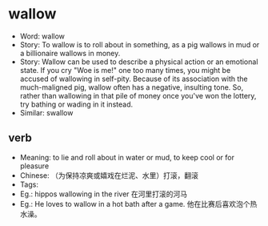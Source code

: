 # wallow

- Word: wallow
- Story: To wallow is to roll about in something, as a pig wallows in mud or a billionaire wallows in money.
- Story: Wallow can be used to describe a physical action or an emotional state. If you cry "Woe is me!" one too many times, you might be accused of wallowing in self-pity. Because of its association with the much-maligned pig, wallow often has a negative, insulting tone. So, rather than wallowing in that pile of money once you've won the lottery, try bathing or wading in it instead.
- Similar: swallow

## verb

- Meaning: to lie and roll about in water or mud, to keep cool or for pleasure
- Chinese: （为保持凉爽或嬉戏在烂泥、水里）打滚，翻滚
- Tags: 
- Eg.: hippos wallowing in the river 在河里打滚的河马
- Eg.: He loves to wallow in a hot bath after a game. 他在比赛后喜欢泡个热水澡。

